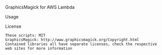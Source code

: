 GraphicsMagick for AWS Lambda


Usage


License

    These scripts: MIT
    GraphicsMagick: http://www.graphicsmagick.org/Copyright.html
    Contained libraries all have separate licenses, check the respective web sites for more information
